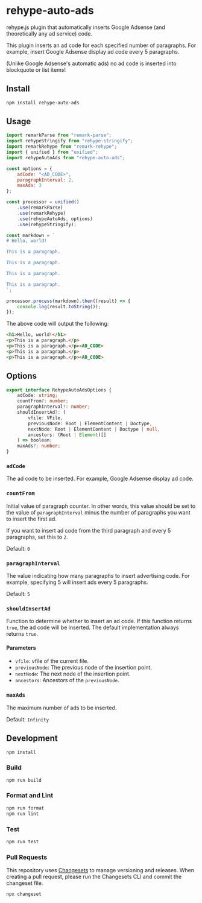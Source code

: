 # rehype-auto-ads

rehype.js plugin that automatically inserts Google Adsense (and theoretically any ad service) code.

This plugin inserts an ad code for each specified number of paragraphs. For example, insert Google Adsense display ad code every 5 paragraphs.

(Unlike Google Adsense's automatic ads) no ad code is inserted into blockquote or list items!

## Install

```bash
npm install rehype-auto-ads
```

## Usage

```javascript
import remarkParse from "remark-parse";
import rehypeStringify from "rehype-stringify";
import remarkRehype from "remark-rehype";
import { unified } from "unified";
import rehypeAutoAds from "rehype-auto-ads";

const options = {
    adCode: "<AD_CODE>",
    paragraphInterval: 2,
    maxAds: 3
};

const processor = unified()
    .use(remarkParse)
    .use(remarkRehype)
    .use(rehypeAutoAds, options)
    .use(rehypeStringify);

const markdown = `
# Hello, world!

This is a paragraph.

This is a paragraph.

This is a paragraph.

This is a paragraph.
`;

processor.process(markdown).then((result) => {
    console.log(result.toString());
});
```

The above code will output the following:

```markdown
<h1>Hello, world!</h1>
<p>This is a paragraph.</p>
<p>This is a paragraph.</p><AD_CODE>
<p>This is a paragraph.</p>
<p>This is a paragraph.</p><AD_CODE>
```

## Options

```typescript
export interface RehypeAutoAdsOptions {
    adCode: string;
    countFrom?: number;
    paragraphInterval?: number;
    shouldInsertAd?: (
        vfile: VFile,
        previousNode: Root | ElementContent | Doctype,
        nextNode: Root | ElementContent | Doctype | null,
        ancestors: (Root | Element)[]
    ) => boolean;
    maxAds?: number;
}
```

### ``adCode``

The ad code to be inserted. For example, Google Adsense display ad code.

### ``countFrom``

Initial value of paragraph counter. In other words, this value should be set to the value of ``paragraphInterval`` minus the number of paragraphs you want to insert the first ad.

If you want to insert ad code from the third paragraph and every 5 paragraphs, set this to ``2``.

Default: ``0``

### ``paragraphInterval``

The value indicating how many paragraphs to insert advertising code. For example, specifying 5 will insert ads every 5 paragraphs.

Default: ``5``

### ``shouldInsertAd``

Function to determine whether to insert an ad code. If this function returns ``true``, the ad code will be inserted. The default implementation always returns ``true``.

#### Parameters

- ``vfile``: vfile of the current file.
- ``previousNode``: The previous node of the insertion point.
- ``nextNode``: The next node of the insertion point.
- ``ancestors``: Ancestors of the `previousNode`.

### ``maxAds``

The maximum number of ads to be inserted.

Default: ``Infinity``

## Development

```bash
npm install
```

### Build

```bash
npm run build
```

### Format and Lint

```bash
npm run format
npm run lint
```

### Test

```bash
npm run test
```

### Pull Requests

This repository uses [Changesets](https://github.com/changesets/changesets) to manage versioning and releases. When creating a pull request, please run the Changesets CLI and commit the changeset file.

```bash
npx changeset
```
